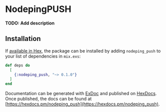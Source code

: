 # NodepingPUSH

**TODO: Add description**

## Installation

If [available in Hex](https://hex.pm/docs/publish), the package can be installed
by adding `nodeping_push` to your list of dependencies in `mix.exs`:

```elixir
def deps do
  [
    {:nodeping_push, "~> 0.1.0"}
  ]
end
```

Documentation can be generated with [ExDoc](https://github.com/elixir-lang/ex_doc)
and published on [HexDocs](https://hexdocs.pm). Once published, the docs can
be found at [https://hexdocs.pm/nodeping_push](https://hexdocs.pm/nodeping_push).

